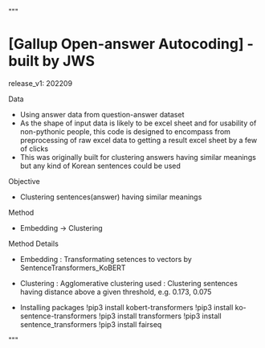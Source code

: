 """
# [Gallup Open-answer Autocoding] - built by JWS
release_v1: 202209

Data
- Using answer data from question-answer dataset
- As the shape of input data is likely to be excel sheet and for usability of non-pythonic people, 
  this code is designed to encompass from preprocessing of raw excel data to getting a result excel sheet by a few of clicks
- This was originally built for clustering answers having similar meanings but any kind of Korean sentences could be used

Objective
- Clustering sentences(answer) having similar meanings

Method
- Embedding -> Clustering

Method Details
- Embedding
 : Transformating setences to vectors by SentenceTransformers_KoBERT

- Clustering 
 : Agglomerative clustering used
 : Clustering sentences having distance above a given threshold, e.g. 0.173, 0.075

- Installing packages
!pip3 install kobert-transformers 
!pip3 install ko-sentence-transformers
!pip3 install transformers
!pip3 install sentence_transformers
!pip3 install fairseq

"""
